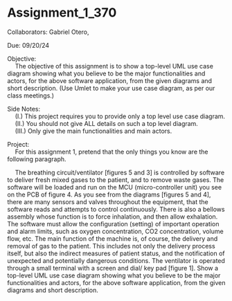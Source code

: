# Assignment_1_370

Collaborators: Gabriel Otero, 

Due: 09/20/24

Objective: <br/>
&emsp; The objective of this assignment is to show a top-level UML use case diagram showing what you believe to be the major functionalities and actors, for the above software application, from the given diagrams and short description. (Use Umlet to make your use case diagram, as per our class meetings.)

Side Notes: <br/> 
&emsp; (I.) This project requires you to provide only a top level use case diagram. <br/>
&emsp; (II.) You should not give ALL details on such a top level diagram. <br/>
&emsp; (III.) Only give the main functionalities and main actors. <br/>

Project: <br/>
&emsp; For this assignment 1, pretend that the only things you know are the following paragraph. <br/>

&emsp; The breathing circuit/ventilator [figures 5 and 3] is controlled by software to deliver fresh mixed gases to the patient, and to remove waste gases. The software will be loaded and run on the MCU (micro-controller unit) you see on the PCB of figure 4. As you see from the diagrams [figures 5 and 4], there are many sensors and valves throughout the equipment, that the software reads and attempts to control continuously. There is also a bellows assembly whose function is to force inhalation, and then allow exhalation. The software must allow the configuration (setting) of important operation and alarm limits, such as oxygen concentration, CO2 concentration, volume flow, etc. The main function of the machine is, of course, the delivery and removal of gas to the patient. This includes not only the delivery process itself, but also the indirect measures of patient status, and the notification of unexpected and potentially dangerous conditions. The ventilator is operated through a small terminal with a screen and dial/ key pad [figure 1]. Show a top-level UML use case diagram showing what you believe to be the major functionalities and actors, for the above software application, from the given diagrams and short description.
